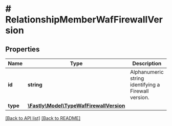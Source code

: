 # # RelationshipMemberWafFirewallVersion

## Properties

Name | Type | Description | Notes
------------ | ------------- | ------------- | -------------
**id** | **string** | Alphanumeric string identifying a Firewall version. | [optional] [readonly]
**type** | [**\Fastly\Model\TypeWafFirewallVersion**](TypeWafFirewallVersion.md) |  | [optional]

[[Back to API list]](../../README.md#endpoints) [[Back to README]](../../README.md)

